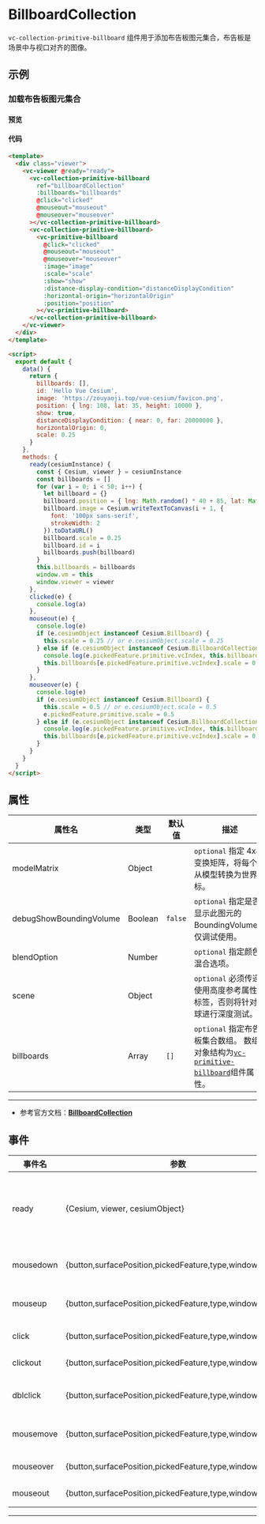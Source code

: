 # BillboardCollection

`vc-collection-primitive-billboard` 组件用于添加布告板图元集合，布告板是场景中与视口对齐的图像。

## 示例

### 加载布告板图元集合

#### 预览

<doc-preview>
  <template>
    <div class="viewer">
      <vc-viewer @ready="ready">
        <vc-collection-primitive-billboard
          ref="billboardCollection"
          :billboards="billboards"
          @click="clicked"
          @mouseout="mouseout"
          @mouseover="mouseover"
        ></vc-collection-primitive-billboard>
        <vc-collection-primitive-billboard>
          <vc-primitive-billboard
            @click="clicked"
            @mouseout="mouseout"
            @mouseover="mouseover"
            :image="image"
            :scale="scale"
            :show="show"
            :distance-display-condition="distanceDisplayCondition"
            :horizontal-origin="horizontalOrigin"
            :position="position"
          ></vc-primitive-billboard>
        </vc-collection-primitive-billboard>
      </vc-viewer>
    </div>
  </template>

  <script>
    export default {
      data() {
        return {
          billboards: [],
          id: 'Hello Vue Cesium',
          image: 'https://zouyaoji.top/vue-cesium/favicon.png',
          position: { lng: 108, lat: 35, height: 10000 },
          show: true,
          distanceDisplayCondition: { near: 0, far: 20000000 },
          horizontalOrigin: 0,
          scale: 0.25
        }
      },
      methods: {
        ready(cesiumInstance) {
          const { Cesium, viewer } = cesiumInstance
          const billboards = []
          for (var i = 0; i < 50; i++) {
            let billboard = {}
            billboard.position = { lng: Math.random() * 40 + 85, lat: Math.random() * 30 + 21 }
            billboard.image = Cesium.writeTextToCanvas(i + 1, {
              font: '100px sans-serif',
              strokeWidth: 2
            }).toDataURL()
            billboard.scale = 0.25
            billboard.id = i
            billboards.push(billboard)
          }
          this.billboards = billboards
          window.vm = this
          window.viewer = viewer
        },
        clicked(e) {
          console.log(a)
        },
        mouseout(e) {
          console.log(e)
          if (e.cesiumObject instanceof Cesium.Billboard) {
            this.scale = 0.25 // or e.cesiumObject.scale = 0.25
          } else if (e.cesiumObject instanceof Cesium.BillboardCollection) {
            console.log(e.pickedFeature.primitive.vcIndex, this.billboards[e.pickedFeature.primitive.vcIndex])
            this.billboards[e.pickedFeature.primitive.vcIndex].scale = 0.25 // or e.pickedFeature.primitive.scale = 0.25
          }
        },
        mouseover(e) {
          console.log(e)
          if (e.cesiumObject instanceof Cesium.Billboard) {
            this.scale = 0.5 // or e.cesiumObject.scale = 0.5
            e.pickedFeature.primitive.scale = 0.5
          } else if (e.cesiumObject instanceof Cesium.BillboardCollection) {
            console.log(e.pickedFeature.primitive.vcIndex, this.billboards[e.pickedFeature.primitive.vcIndex])
            this.billboards[e.pickedFeature.primitive.vcIndex].scale = 0.5 // or e.pickedFeature.primitive.scale = 0.5
          }
        }
      }
    }
  </script>
</doc-preview>

#### 代码

```html
<template>
  <div class="viewer">
    <vc-viewer @ready="ready">
      <vc-collection-primitive-billboard
        ref="billboardCollection"
        :billboards="billboards"
        @click="clicked"
        @mouseout="mouseout"
        @mouseover="mouseover"
      ></vc-collection-primitive-billboard>
      <vc-collection-primitive-billboard>
        <vc-primitive-billboard
          @click="clicked"
          @mouseout="mouseout"
          @mouseover="mouseover"
          :image="image"
          :scale="scale"
          :show="show"
          :distance-display-condition="distanceDisplayCondition"
          :horizontal-origin="horizontalOrigin"
          :position="position"
        ></vc-primitive-billboard>
      </vc-collection-primitive-billboard>
    </vc-viewer>
  </div>
</template>

<script>
  export default {
    data() {
      return {
        billboards: [],
        id: 'Hello Vue Cesium',
        image: 'https://zouyaoji.top/vue-cesium/favicon.png',
        position: { lng: 108, lat: 35, height: 10000 },
        show: true,
        distanceDisplayCondition: { near: 0, far: 20000000 },
        horizontalOrigin: 0,
        scale: 0.25
      }
    },
    methods: {
      ready(cesiumInstance) {
        const { Cesium, viewer } = cesiumInstance
        const billboards = []
        for (var i = 0; i < 50; i++) {
          let billboard = {}
          billboard.position = { lng: Math.random() * 40 + 85, lat: Math.random() * 30 + 21 }
          billboard.image = Cesium.writeTextToCanvas(i + 1, {
            font: '100px sans-serif',
            strokeWidth: 2
          }).toDataURL()
          billboard.scale = 0.25
          billboard.id = i
          billboards.push(billboard)
        }
        this.billboards = billboards
        window.vm = this
        window.viewer = viewer
      },
      clicked(e) {
        console.log(a)
      },
      mouseout(e) {
        console.log(e)
        if (e.cesiumObject instanceof Cesium.Billboard) {
          this.scale = 0.25 // or e.cesiumObject.scale = 0.25
        } else if (e.cesiumObject instanceof Cesium.BillboardCollection) {
          console.log(e.pickedFeature.primitive.vcIndex, this.billboards[e.pickedFeature.primitive.vcIndex])
          this.billboards[e.pickedFeature.primitive.vcIndex].scale = 0.25 // or e.pickedFeature.primitive.scale = 0.25
        }
      },
      mouseover(e) {
        console.log(e)
        if (e.cesiumObject instanceof Cesium.Billboard) {
          this.scale = 0.5 // or e.cesiumObject.scale = 0.5
          e.pickedFeature.primitive.scale = 0.5
        } else if (e.cesiumObject instanceof Cesium.BillboardCollection) {
          console.log(e.pickedFeature.primitive.vcIndex, this.billboards[e.pickedFeature.primitive.vcIndex])
          this.billboards[e.pickedFeature.primitive.vcIndex].scale = 0.5 // or e.pickedFeature.primitive.scale = 0.5
        }
      }
    }
  }
</script>
```

## 属性

<!-- prettier-ignore -->
| 属性名                  | 类型    | 默认值  | 描述                                                          |
| ----------------------- | ------- | ------- | ------------------------------------------------------------- |
| modelMatrix             | Object  |         | `optional` 指定 4x4 变换矩阵，将每个点从模型转换为世界坐标。  |
| debugShowBoundingVolume | Boolean | `false` | `optional` 指定是否显示此图元的 BoundingVolume， 仅调试使用。 |
| blendOption             | Number  |         | `optional` 指定颜色混合选项。                                 |
| scene                   | Object  |         | `optional` 必须传递使用高度参考属性的标签，否则将针对地球进行深度测试。 |
| billboards              | Array   | `[]`    | `optional` 指定布告板集合数组。 数组对象结构为[`vc-primitive-billboard`](./#/zh/primitive/vc-primitive-billboard)组件属性。 |

---

- 参考官方文档：**[BillboardCollection](https://cesium.com/docs/cesiumjs-ref-doc/BillboardCollection.html)**

## 事件

| 事件名    | 参数                                                       | 描述                                                                             |
| --------- | ---------------------------------------------------------- | -------------------------------------------------------------------------------- |
| ready     | {Cesium, viewer, cesiumObject}                             | 该组件渲染完毕时触发，返回 Cesium 类, viewer 实例，以及当前组件的 cesiumObject。 |
| mousedown | {button,surfacePosition,pickedFeature,type,windowPosition} | 鼠标在该图元集合上按下时触发。                                                   |
| mouseup   | {button,surfacePosition,pickedFeature,type,windowPosition} | 鼠标在该图元集合上弹起时触发。                                                   |
| click     | {button,surfacePosition,pickedFeature,type,windowPosition} | 鼠标单击该图元集合时触发。                                                       |
| clickout  | {button,surfacePosition,pickedFeature,type,windowPosition} | 鼠标单击该图元集合外部时触。                                                     |
| dblclick  | {button,surfacePosition,pickedFeature,type,windowPosition} | 鼠标左键双击该图元集合时触发。                                                   |
| mousemove | {button,surfacePosition,pickedFeature,type,windowPosition} | 鼠标在该图元集合上移动时触发。                                                   |
| mouseover | {button,surfacePosition,pickedFeature,type,windowPosition} | 鼠标移动到该图元集合时触发。                                                     |
| mouseout  | {button,surfacePosition,pickedFeature,type,windowPosition} | 鼠标移出该图元集合时触发。                                                       |

---
